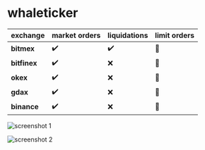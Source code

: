 # whaleticker

exchange | market orders | liquidations | limit orders
-------- | ----------- | ------ | -------
**bitmex** | :heavy_check_mark: | :heavy_check_mark: |  :construction:
**bitfinex** | :heavy_check_mark: | :x: |  :construction:
**okex** | :heavy_check_mark: | :x: |  :construction:
**gdax** | :heavy_check_mark: | :x: |  :construction:
**binance** | :heavy_check_mark: | :x: |  :construction:


![screenshot 1](https://i.imgur.com/OwndQta.png?raw=true "")



![screenshot 2](https://i.imgur.com/XLCGGtD.png?raw=true "")
